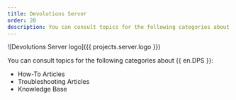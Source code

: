```yaml
---
title: Devolutions Server
order: 20
description: You can consult topics for the following categories about Devolutions Server':' How-To Articles, Troubleshooting Articles and Knowledge Base
---
```


![Devolutions Server logo]({{ projects.server.logo }})

You can consult topics for the following categories about {{ en.DPS }}:

- How-To Articles
- Troubleshooting Articles
- Knowledge Base